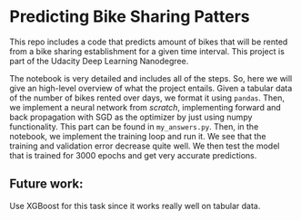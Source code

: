 # Predicting Bike Sharing Patters
This repo includes a code that predicts amount of bikes that will be rented from a bike sharing establishment for a given time interval. This project is part of the Udacity Deep Learning Nanodegree. 

The notebook is very detailed and includes all of the steps. So, here we will give an high-level overview of what the project entails. Given a tabular data of the number of bikes rented over days, we format it using ```pandas```. Then, we implement a neural network from $\textit{scratch}$, implementing forward and back propagation with SGD as the optimizer by just using numpy functionality. This part can be found in ```my_answers.py```. Then, in the notebook, we implement the training loop and run it. We see that the training and validation error decrease quite well. We then test the model that is trained for 3000 epochs and get very accurate predictions. 

## Future work: 
Use XGBoost for this task since it works really well on tabular data. 